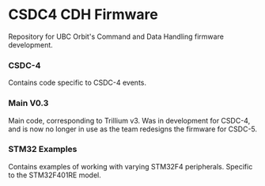 # CSDC4 CDH Firmware
Repository for UBC Orbit's Command and Data Handling firmware development.

### CSDC-4
Contains code specific to CSDC-4 events.

### Main V0.3

Main code, corresponding to Trillium v3. Was in development for CSDC-4, and is now no longer in use as the team redesigns the firmware for CSDC-5.

### STM32 Examples

Contains examples of working with varying STM32F4 peripherals. Specific to the STM32F401RE model.
